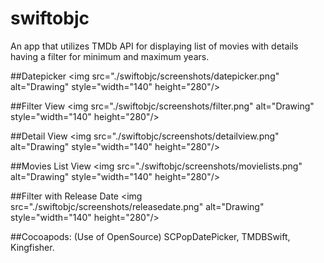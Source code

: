 # swiftobjc
An app that utilizes TMDb API for displaying list of movies with details having a filter for minimum and maximum years.

##Datepicker
<img src="./swiftobjc/screenshots/datepicker.png" alt="Drawing" style="width="140" height="280"/>

##Filter View
<img src="./swiftobjc/screenshots/filter.png" alt="Drawing" style="width="140" height="280"/>

##Detail View
<img src="./swiftobjc/screenshots/detailview.png" alt="Drawing" style="width="140" height="280"/>

##Movies List View
<img src="./swiftobjc/screenshots/movielists.png" alt="Drawing" style="width="140" height="280"/>

##Filter with Release Date
<img src="./swiftobjc/screenshots/releasedate.png" alt="Drawing" style="width="140" height="280"/>


##Cocoapods: 
(Use of OpenSource)
SCPopDatePicker,
TMDBSwift,
Kingfisher.
